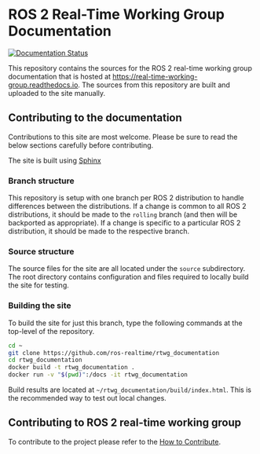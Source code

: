 # ROS 2 Real-Time Working Group Documentation

[![Documentation Status](https://readthedocs.org/projects/real-time-working-group/badge/?version=latest)](https://real-time-working-group.readthedocs.io/en/latest/?badge=latest)

This repository contains the sources for the ROS 2 real-time working group documentation that is hosted at https://real-time-working-group.readthedocs.io.
The sources from this repository are built and uploaded to the site manually.

## Contributing to the documentation

Contributions to this site are most welcome.
Please be sure to read the below sections carefully before contributing.

The site is built using [Sphinx](https://www.sphinx-doc.org/)

### Branch structure

This repository is setup with one branch per ROS 2 distribution to handle differences between the distributions.
If a change is common to all ROS 2 distributions, it should be made to the `rolling` branch (and then will be backported as appropriate).
If a change is specific to a particular ROS 2 distribution, it should be made to the respective branch.

### Source structure

The source files for the site are all located under the `source` subdirectory.
The root directory contains configuration and files required to locally build the site for testing.

### Building the site

To build the site for just this branch, type the following commands at the top-level of the repository.
```bash
cd ~
git clone https://github.com/ros-realtime/rtwg_documentation
cd rtwg_documentation
docker build -t rtwg_documentation .
docker run -v "$(pwd)":/docs -it rtwg_documentation
```
Build results are located at `~/rtwg_documentation/build/index.html`.
This is the recommended way to test out local changes.

## Contributing to ROS 2 real-time working group

To contribute to the project please refer to the [How to Contribute](https://real-time-working-group.readthedocs.io/en/latest/Contributing/how_to_contribute.html).


